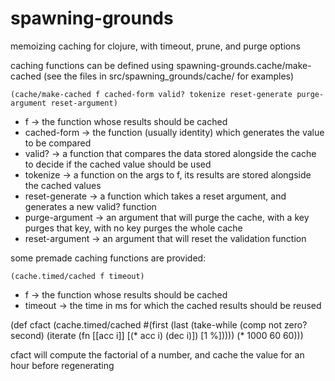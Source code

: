 spawning-grounds
================

memoizing caching for clojure, with timeout, prune, and purge options

caching functions can be defined using spawning-grounds.cache/make-cached
(see the files in src/spawning_grounds/cache/ for examples)

`(cache/make-cached f cached-form valid? tokenize reset-generate purge-argument reset-argument)`

* f -> the function whose results should be cached
* cached-form -> the function (usually identity) which generates the value to be compared
* valid? -> a function that compares the data stored alongside the cache to decide if the cached value should be used
* tokenize -> a function on the args to f, its results are stored alongside the cached values
* reset-generate -> a function which takes a reset argument, and generates a new valid? function
* purge-argument -> an argument that will purge the cache, with a key purges that key, with no key purges the whole cache
* reset-argument -> an argument that will reset the validation function

some premade caching functions are provided:

`(cache.timed/cached f timeout)`

* f -> the function whose results should be cached
* timeout -> the time in ms for which the cached results should be reused

(def cfact
  (cache.timed/cached
    #(first
      (last
       (take-while
        (comp not zero? second)
        (iterate
         (fn [[acc i]] [(* acc i) (dec i)]) [1 %]))))
    (* 1000 60 60)))

cfact will compute the factorial of a number, and cache the value for an hour
before regenerating

